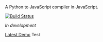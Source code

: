 A Python to JavaScript compiler in JavaScript.

[![Build Status](https://travis-ci.org/ashimaathri/prakalpa.svg?branch=master)](https://travis-ci.org/ashimaathri/prakalpa)

*In development*

[Latest Demo](http://ashimaathri.github.io/prakalpa/)
Test
